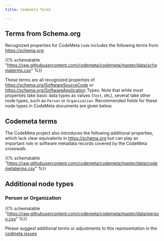 ```yaml
---
title: Codemeta Terms

---
```



## Terms from Schema.org

Recognized properties for CodeMeta `Code` includes the following terms from <https://schema.org>:

{{% schematable  "https://raw.githubusercontent.com/codemeta/codemeta/master/data/schematerms.csv" %}}


These terms are all recognized properties of <https://schema.org/SoftwareSourceCode> or <https://schema.org/SoftwareApplication> Types. Note that while most properties take basic data types as values (`Text`, `URL`), several take other node types, such as `Person` or `Organization`.  Recommended fields for these node types in CodeMeta documents are given below.

## Codemeta terms

The CodeMeta project also introduces the following additional properties, which lack clear equivalents in <https://schema.org> but can play an important role in software metadata records covered by the CodeMeta crosswalk.


{{% schematable  "https://raw.githubusercontent.com/codemeta/codemeta/master/data/codemetaterms.csv" %}}


## Additional node types

### Person or Organization

{{% schematable  "https://raw.githubusercontent.com/codemeta/codemeta/master/data/person.csv" %}}



Please suggest additional terms or adjustments to this representation in the [codmeta issues](https://github.com/codemeta/codemeta/issues)